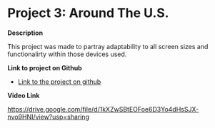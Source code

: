 # Project 3: Around The U.S.

**Description**

This project was made to partray adaptability to all screen sizes and functionalirty within those devices used.

**Link to project on Github**

- [Link to the project on github](https://github.com/KorvinHofilena/se_project_aroundtheus.git)

**Video Link**

https://drive.google.com/file/d/1kXZwSBtEOFoe6D3Yo4dHsSJX-nvo9HNI/view?usp=sharing
